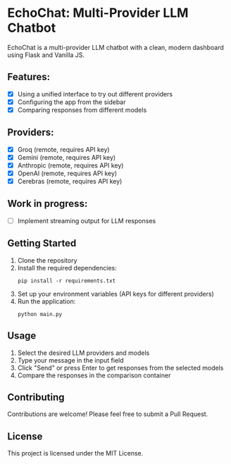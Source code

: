 # EchoChat: Multi-Provider LLM Chatbot

EchoChat is a multi-provider LLM chatbot with a clean, modern dashboard using Flask and Vanilla JS.

## Features:

- [x] Using a unified interface to try out different providers
- [x] Configuring the app from the sidebar
- [x] Comparing responses from different models

## Providers:

- [x] Groq (remote, requires API key)
- [x] Gemini (remote, requires API key)
- [x] Anthropic (remote, requires API key)
- [x] OpenAI (remote, requires API key)
- [x] Cerebras (remote, requires API key)

## Work in progress:

- [ ] Implement streaming output for LLM responses

## Getting Started

1. Clone the repository
2. Install the required dependencies:
   ```
   pip install -r requirements.txt
   ```
3. Set up your environment variables (API keys for different providers)
4. Run the application:
   ```
   python main.py
   ```

## Usage

1. Select the desired LLM providers and models
2. Type your message in the input field
3. Click "Send" or press Enter to get responses from the selected models
4. Compare the responses in the comparison container

## Contributing

Contributions are welcome! Please feel free to submit a Pull Request.

## License

This project is licensed under the MIT License.

